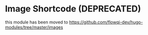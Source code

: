 # Image Shortcode (DEPRECATED)

this module has been moved to <https://github.com/flowqi-dev/hugo-modules/tree/master/images>
